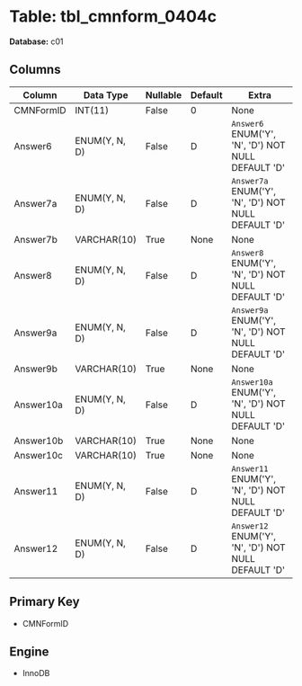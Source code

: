 # Table: tbl_cmnform_0404c

**Database:** c01

## Columns

| Column | Data Type | Nullable | Default | Extra |
|--------|-----------|----------|---------|-------|
| CMNFormID | INT(11) | False | 0 | None |
| Answer6 | ENUM(Y, N, D) | False | D | `Answer6` ENUM('Y', 'N', 'D') NOT NULL DEFAULT 'D' |
| Answer7a | ENUM(Y, N, D) | False | D | `Answer7a` ENUM('Y', 'N', 'D') NOT NULL DEFAULT 'D' |
| Answer7b | VARCHAR(10) | True | None | None |
| Answer8 | ENUM(Y, N, D) | False | D | `Answer8` ENUM('Y', 'N', 'D') NOT NULL DEFAULT 'D' |
| Answer9a | ENUM(Y, N, D) | False | D | `Answer9a` ENUM('Y', 'N', 'D') NOT NULL DEFAULT 'D' |
| Answer9b | VARCHAR(10) | True | None | None |
| Answer10a | ENUM(Y, N, D) | False | D | `Answer10a` ENUM('Y', 'N', 'D') NOT NULL DEFAULT 'D' |
| Answer10b | VARCHAR(10) | True | None | None |
| Answer10c | VARCHAR(10) | True | None | None |
| Answer11 | ENUM(Y, N, D) | False | D | `Answer11` ENUM('Y', 'N', 'D') NOT NULL DEFAULT 'D' |
| Answer12 | ENUM(Y, N, D) | False | D | `Answer12` ENUM('Y', 'N', 'D') NOT NULL DEFAULT 'D' |

## Primary Key
- CMNFormID

## Engine
- InnoDB
